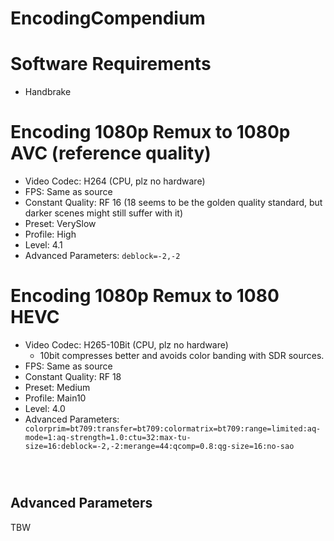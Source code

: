 # EncodingCompendium

# Software Requirements

- Handbrake

# Encoding 1080p Remux to 1080p AVC (reference quality)

- Video Codec: H264 (CPU, plz no hardware)
- FPS: Same as source
- Constant Quality: RF 16 (18 seems to be the golden quality standard, but darker scenes might still suffer with it)
- Preset: VerySlow
- Profile: High
- Level: 4.1
- Advanced Parameters: <code>deblock=-2,-2</code>

# Encoding 1080p Remux to 1080 HEVC

- Video Codec: H265-10Bit (CPU, plz no hardware)
  - 10bit compresses better and avoids color banding with SDR sources.
- FPS: Same as source
- Constant Quality: RF 18
- Preset: Medium
- Profile: Main10
- Level: 4.0
- Advanced Parameters:  <code>
colorprim=bt709:transfer=bt709:colormatrix=bt709:range=limited:aq-mode=1:aq-strength=1.0:ctu=32:max-tu-size=16:deblock=-2,-2:merange=44:qcomp=0.8:qg-size=16:no-sao
</code>

## Advanced Parameters

TBW


